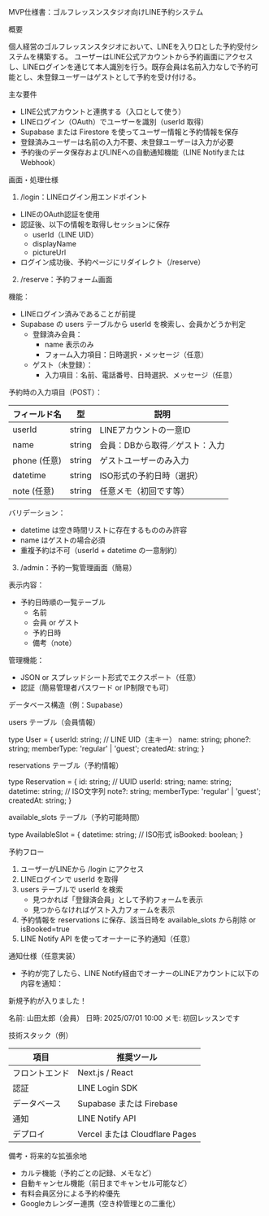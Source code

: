 
MVP仕様書：ゴルフレッスンスタジオ向けLINE予約システム

概要

個人経営のゴルフレッスンスタジオにおいて、LINEを入り口とした予約受付システムを構築する。
ユーザーはLINE公式アカウントから予約画面にアクセスし、LINEログインを通じて本人識別を行う。既存会員は名前入力なしで予約可能とし、未登録ユーザーはゲストとして予約を受け付ける。

主な要件

- LINE公式アカウントと連携する（入口として使う）
- LINEログイン（OAuth）でユーザーを識別（userId 取得）
- Supabase または Firestore を使ってユーザー情報と予約情報を保存
- 登録済みユーザーは名前の入力不要、未登録ユーザーは入力が必要
- 予約後のデータ保存およびLINEへの自動通知機能（LINE NotifyまたはWebhook）

画面・処理仕様

1. /login：LINEログイン用エンドポイント
- LINEのOAuth認証を使用
- 認証後、以下の情報を取得しセッションに保存
  - userId（LINE UID）
  - displayName
  - pictureUrl
- ログイン成功後、予約ページにリダイレクト（/reserve）

2. /reserve：予約フォーム画面

機能：
- LINEログイン済みであることが前提
- Supabase の users テーブルから userId を検索し、会員かどうか判定
  - 登録済み会員：
    - name 表示のみ
    - フォーム入力項目：日時選択・メッセージ（任意）
  - ゲスト（未登録）：
    - 入力項目：名前、電話番号、日時選択、メッセージ（任意）

予約時の入力項目（POST）：

| フィールド名     | 型        | 説明                           |
|------------------|-----------|--------------------------------|
| userId           | string    | LINEアカウントの一意ID         |
| name             | string    | 会員：DBから取得／ゲスト：入力 |
| phone (任意)     | string    | ゲストユーザーのみ入力         |
| datetime         | string    | ISO形式の予約日時（選択）      |
| note (任意)      | string    | 任意メモ（初回です等）         |

バリデーション：
- datetime は空き時間リストに存在するもののみ許容
- name はゲストの場合必須
- 重複予約は不可（userId + datetime の一意制約）

3. /admin：予約一覧管理画面（簡易）

表示内容：
- 予約日時順の一覧テーブル
  - 名前
  - 会員 or ゲスト
  - 予約日時
  - 備考（note）

管理機能：
- JSON or スプレッドシート形式でエクスポート（任意）
- 認証（簡易管理者パスワード or IP制限でも可）

データベース構造（例：Supabase）

users テーブル（会員情報）

type User = {
  userId: string;        // LINE UID（主キー）
  name: string;
  phone?: string;
  memberType: 'regular' | 'guest';
  createdAt: string;
}

reservations テーブル（予約情報）

type Reservation = {
  id: string;             // UUID
  userId: string;
  name: string;
  datetime: string;       // ISO文字列
  note?: string;
  memberType: 'regular' | 'guest';
  createdAt: string;
}

available_slots テーブル（予約可能時間）

type AvailableSlot = {
  datetime: string;        // ISO形式
  isBooked: boolean;
}

予約フロー

1. ユーザーがLINEから /login にアクセス
2. LINEログインで userId を取得
3. users テーブルで userId を検索
    - 見つかれば「登録済会員」として予約フォームを表示
    - 見つからなければゲスト入力フォームを表示
4. 予約情報を reservations に保存、該当日時を available_slots から削除 or isBooked=true
5. LINE Notify API を使ってオーナーに予約通知（任意）

通知仕様（任意実装）

- 予約が完了したら、LINE Notify経由でオーナーのLINEアカウントに以下の内容を通知：

新規予約が入りました！

名前: 山田太郎（会員）
日時: 2025/07/01 10:00
メモ: 初回レッスンです

技術スタック（例）

| 項目          | 推奨ツール                          |
|---------------|-------------------------------------|
| フロントエンド | Next.js / React                     |
| 認証           | LINE Login SDK                      |
| データベース   | Supabase または Firebase            |
| 通知           | LINE Notify API                     |
| デプロイ       | Vercel または Cloudflare Pages       |

備考・将来的な拡張余地

- カルテ機能（予約ごとの記録、メモなど）
- 自動キャンセル機能（前日までキャンセル可能など）
- 有料会員区分による予約枠優先
- Googleカレンダー連携（空き枠管理との二重化）
